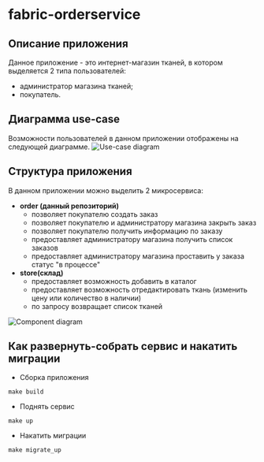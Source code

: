 # fabric-orderservice

## Описание приложения
Данное приложение - это интернет-магазин тканей, в котором выделяется 2 типа пользователей:
* администратор магазина тканей;
* покупатель.

## Диаграмма use-case
Возможности пользователей в данном приложении отображены на следующей диаграмме.
![Use-case diagram](/fabric-orderservice/diagrams/use_case.png)

## Структура приложения
В данном приложении можно выделить 2 микросервиса:
* **order (данный репозиторий)**
    - позволяет покупателю создать заказ
    - позволяет покупателю и администратору магазина закрыть заказ
    - позволяет покупателю получить информацию по заказу
    - предоставляет администратору магазина получить список заказов
    - предоставляет администратору магазина проставить у заказа статус "в процессе"
* **store(склад)**
    - предоставляет возможность добавить в каталог
    - предоставляет возможность отредактировать ткань (изменить цену или количество в наличии)
    - по запросу возвращает список тканей

![Component diagram](/fabric-orderservice/diagrams/component_diagram.png)

## Как развернуть-собрать сервис и накатить миграции

* Сборка приложения
```
make build
```
* Поднять сервис
```
make up
```
* Накатить миграции
```
make migrate_up
```